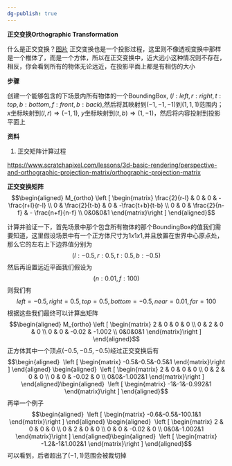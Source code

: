 ```yaml
---
dg-publish: true
---
```

**正交变换Orthographic Transformation**

什么是正交变换？[图片](https://cdn.jsdelivr.net/gh/aaronmack/image-hosting@master/graphics/orthographic.24gyysktzse8.webp) 正交变换也是一个投影过程，这里则不像透视变换中那样是一个椎体了，而是一个方体，所以在正交变换中，近大远小这种情况则不存在，相反，你会看到所有的物体无论远近，在投影平面上都是有相仿的大小

**步骤**

创建一个能够包含的下场景内所有物体的一个BoundingBox, $(l:left, r:right, t:top, b:bottom, f:front, b:back)$,然后将其映射到$(-1,-1,-1)$到$(1,1,1)$范围内；$x$坐标映射到$(l, r) \Rightarrow (-1,1)$, $y$坐标映射到$(t,b) \Rightarrow (1,-1)$，然后将内容投射到投影平面上

**资料**

1. 正交矩阵计算过程

https://www.scratchapixel.com/lessons/3d-basic-rendering/perspective-and-orthographic-projection-matrix/orthographic-projection-matrix

**正交变换矩阵**$$\begin{aligned} M_{ortho} \left [ \begin{matrix} \frac{2}{r-l} & 0 & 0 & -\frac{r+l}{r-l} \\ 0 & \frac{2}{t-b} & 0 & -\frac{t+b}{t-b} \\ 0 & 0 & \frac{2}{n-f} & - \frac{n+f}{n-f} \\ 0&0&0&1 \end{matrix}\right ] \end{aligned}$$

计算并验证一下，首先场景中那个包含所有物体的那个BoundingBox的值我们需要知道，这里假设场景中有一个正方体尺寸为$1x1x1$,并且放置在世界中心原点处，那么它的左右上下边界值分别为$$(l:-0.5,　r:0.5,　t:0.5,　b:-0.5)$$然后再设置远近平面我们假设为$$(n:0.01,　f:100)$$则我们有$$left=-0.5,　right=0.5,　top=0.5,　bottom=-0.5,　near=0.01,　far=100$$根据这些我们最终可以计算出矩阵$$\begin{aligned} M_{ortho} \left [ \begin{matrix} 2 & 0 & 0 & 0 \\ 0 & 2 & 0 & 0 \\ 0 & 0 & -0.02 & -1.002 \\ 0&0&0&1 \end{matrix}\right ] \end{aligned}$$ 正方体其中一个顶点$(-0.5, -0.5, -0.5)$经过正交变换后有$$\begin{aligned}  \left [ \begin{matrix} -0.5&-0.5&-0.5&1 \end{matrix}\right ] \end{aligned} \begin{aligned}  \left [ \begin{matrix} 2 & 0 & 0 & 0 \\ 0 & 2 & 0 & 0 \\ 0 & 0 & -0.02 & 0 \\ 0&0&-1.002&1 \end{matrix}\right ] \end{aligned}\begin{aligned}  \left [ \begin{matrix} -1&-1&-0.992&1 \end{matrix}\right ] \end{aligned}$$ 再举一个例子$$\begin{aligned}  \left [ \begin{matrix} -0.6&-0.5&-100.1&1 \end{matrix}\right ] \end{aligned} \begin{aligned}  \left [ \begin{matrix} 2 & 0 & 0 & 0 \\ 0 & 2 & 0 & 0 \\ 0 & 0 & -0.02 & 0 \\ 0&0&-1.002&1 \end{matrix}\right ] \end{aligned}\begin{aligned}  \left [ \begin{matrix} -1.2&-1&1.002&1 \end{matrix}\right ] \end{aligned}$$可以看到，后者超出了$(-1,1)$范围会被裁切掉